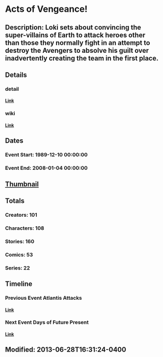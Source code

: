 # Acts of Vengeance!
## Description: Loki sets about convincing the super-villains of Earth to attack heroes other than those they normally fight in an attempt to destroy the Avengers to absolve his guilt over inadvertently creating the team in the first place.
## Details
### detail
#### [Link](http://marvel.com/comics/events/116/acts_of_vengeance?utm_campaign=apiRef&utm_source=225578a89fc76f3d20fbffda5d17a88d)
### wiki
#### [Link](http://marvel.com/universe/Acts_of_Vengeance!?utm_campaign=apiRef&utm_source=225578a89fc76f3d20fbffda5d17a88d)
## Dates
### Event Start: 1989-12-10 00:00:00
### Event End: 2008-01-04 00:00:00
## [Thumbnail](http://i.annihil.us/u/prod/marvel/i/mg/9/40/51ca10d996b8b.jpg)
## Totals
### Creators: 101
### Characters: 108
### Stories: 160
### Comics: 53
### Series: 22
## Timeline
### Previous Event Atlantis Attacks
#### [Link](http://gateway.marvel.com/v1/public/events/233)
### Next Event Days of Future Present
#### [Link](http://gateway.marvel.com/v1/public/events/240)
## Modified: 2013-06-28T16:31:24-0400